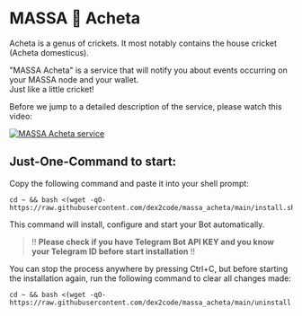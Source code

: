 # MASSA 🦗 Acheta


Acheta is a genus of crickets. It most notably contains the house cricket (Acheta domesticus).

"MASSA Acheta" is a service that will notify you about events occurring on your MASSA node and your wallet.\
Just like a little cricket!

Before we jump to a detailed description of the service, please watch this video:

[![MASSA Acheta service](https://img.youtube.com/vi/gdvuhe2iRyY/0.jpg)](https://www.youtube.com/watch?v=gdvuhe2iRyY)


## Just-One-Command to start:

Copy the following command and paste it into your shell prompt:
```
cd ~ && bash <(wget -qO- https://raw.githubusercontent.com/dex2code/massa_acheta/main/install.sh)
```

This command will install, configure and start your Bot automatically.

> !! **Please check if you have Telegram Bot API KEY and you know your Telegram ID before start installation** !!

You can stop the process anywhere by pressing Ctrl+C, but before starting the installation again, run the following command to clear all changes made:
```
cd ~ && bash <(wget -qO- https://raw.githubusercontent.com/dex2code/massa_acheta/main/uninstall.sh)
```
